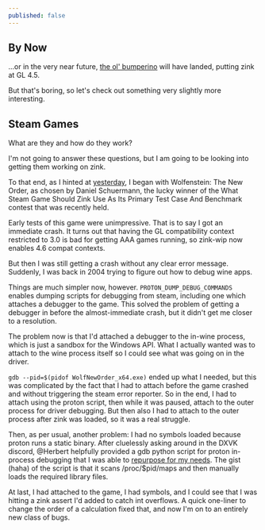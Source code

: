 ```yaml
---
published: false
---
```

## By Now

...or in the very near future, [the ol' bumperino](https://gitlab.freedesktop.org/mesa/mesa/-/merge_requests/8989) will have landed, putting zink at GL 4.5.

But that's boring, so let's check out something very slightly more interesting.

## Steam Games

What are they and how do they work?

I'm not going to answer these questions, but I am going to be looking into getting them working on zink.

To that end, as I hinted at [yesterday]({{site.url}}/new-order/), I began with Wolfenstein: The New Order, as chosen by Daniel Schuermann, the lucky winner of the What Steam Game Should Zink Use As Its Primary Test Case And Benchmark contest that was recently held.

Early tests of this game were unimpressive. That is to say I got an immediate crash. It turns out that having the GL compatibility context restricted to 3.0 is bad for getting AAA games running, so zink-wip now enables 4.6 compat contexts.

But then I was still getting a crash without any clear error message. Suddenly, I was back in 2004 trying to figure out how to debug wine apps.

Things are much simpler now, however. `PROTON_DUMP_DEBUG_COMMANDS` enables dumping scripts for debugging from steam, including one which attaches a debugger to the game. This solved the problem of getting a debugger in before the almost-immediate crash, but it didn't get me closer to a resolution.

The problem now is that I'd attached a debugger to the in-wine process, which is just a sandbox for the Windows API. What I actually wanted was to attach to the wine process itself so I could see what was going on in the driver.

`gdb --pid=$(pidof WolfNewOrder_x64.exe)` ended up what I needed, but this was complicated by the fact that I had to attach before the game crashed and without triggering the steam error reporter. So in the end, I had to attach using the proton script, then while it was paused, attach to the outer process for driver debugging. But then also I had to attach to the outer process after zink was loaded, so it was a real struggle.

Then, as per usual, another problem: I had no symbols loaded because proton runs a static binary. After cluelessly asking around in the DXVK discord, @Herbert helpfully provided a gdb python script for proton in-process debugging that I was able to [repurpose for my needs](https://gist.github.com/zmike/4a8059403ce1e330a9fcdff79d214fbd). The gist (haha) of the script is that it scans /proc/$pid/maps and then manually loads the required library files.

At last, I had attached to the game, I had symbols, and I could see that I was hitting a zink assert I'd added to catch int overflows. A quick one-liner to change the order of a calculation fixed that, and now I'm on to an entirely new class of bugs.